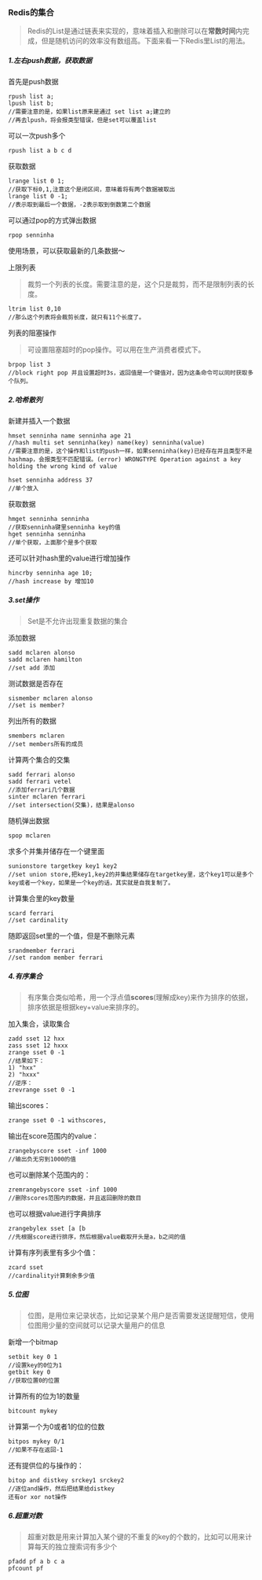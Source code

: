 ### Redis的集合

> Redis的List是通过链表来实现的，意味着插入和删除可以在**常数时间**内完成，但是随机访问的效率没有数组高。下面来看一下Redis里List的用法。

##### 1.左右push数据，获取数据

首先是push数据

```
rpush list a;
lpush list b;
//需要注意的是，如果list原来是通过 set list a;建立的
//再去lpush，将会报类型错误，但是set可以覆盖list
```

可以一次push多个

```
rpush list a b c d
```

获取数据

```
lrange list 0 1;
//获取下标0,1,注意这个是闭区间，意味着将有两个数据被取出
lrange list 0 -1;
//表示取到最后一个数据，-2表示取到倒数第二个数据
```

可以通过pop的方式弹出数据

```
rpop senninha
```

使用场景，可以获取最新的几条数据～

上限列表

> 裁剪一个列表的长度。需要注意的是，这个只是裁剪，而不是限制列表的长度。

```
ltrim list 0,10
//那么这个列表将会裁剪长度，就只有11个长度了。
```

列表的阻塞操作

> 可设置阻塞超时的pop操作。可以用在生产消费者模式下。	

```
brpop list 3
//block right pop 并且设置超时3s，返回值是一个键值对，因为这条命令可以同时获取多个队列。
```



##### 2.哈希散列

新建并插入一个数据

```
hmset senninha name senninha age 21
//hash multi set senninha(key) name(key) senninha(value)
//需要注意的是，这个操作和list的push一样，如果senninha(key)已经存在并且类型不是hashmap，会报类型不匹配错误。(error) WRONGTYPE Operation against a key holding the wrong kind of value

hset senninha address 37
//单个放入
```

获取数据

```
hmget senninha senninha
//获取senninha键里senninha key的值
hget senninha senninha
//单个获取，上面那个是多个获取
```

还可以针对hash里的value进行增加操作

```
hincrby senninha age 10;
//hash increase by 增加10
```



##### 3.set操作

> Set是不允许出现重复数据的集合

添加数据

```
sadd mclaren alonso
sadd mclaren hamilton
//set add 添加
```

测试数据是否存在

```
sismember mclaren alonso
//set is member?
```

列出所有的数据

```
smembers mclaren
//set members所有的成员
```

计算两个集合的交集

```
sadd ferrari alonso
sadd ferrari vetel
//添加ferrari几个数据
sinter mclaren ferrari
//set intersection(交集)，结果是alonso
```

随机弹出数据

```
spop mclaren
```

求多个并集并储存在一个键里面

```
sunionstore targetkey key1 key2
//set union store,把key1,key2的并集结果储存在targetkey里，这个key1可以是多个key或者一个key，如果是一个key的话，其实就是自我复制了。
```

计算集合里的key数量

```
scard ferrari
//set cardinality
```

随即返回set里的一个值，但是不删除元素

```
srandmember ferrari
//set random member ferrari
```



##### 4.有序集合

> 有序集合类似哈希，用一个浮点值**scores**(理解成key)来作为排序的依据，排序依据是根据key+value来排序的。

加入集合，读取集合

```
zadd sset 12 hxx
zass sset 12 hxxx
zrange sset 0 -1
//结果如下：
1) "hxx"
2) "hxxx"
//逆序：
zrevrange sset 0 -1
```

输出scores：

```
zrange sset 0 -1 withscores,
```

输出在score范围内的value：

```
zrangebyscore sset -inf 1000
//输出负无穷到1000的值
```

也可以删除某个范围内的：

```
zremrangebyscore sset -inf 1000
//删除scores范围内的数据，并且返回删除的数目
```

也可以根据value进行字典排序

```
zrangebylex sset [a [b
//先根据score进行排序，然后根据value截取开头是a，b之间的值
```

计算有序列表里有多少个值：

```
zcard sset
//cardinality计算剩余多少值
```



##### 5.位图

> 位图，是用位来记录状态，比如记录某个用户是否需要发送提醒短信，使用位图用少量的空间就可以记录大量用户的信息

新增一个bitmap

```
setbit key 0 1
//设置key的0位为1
getbit key 0
//获取位置0的位置
```

计算所有的位为1的数量

```
bitcount mykey
```

计算第一个为0或者1的位的位数

```
bitpos mykey 0/1
//如果不存在返回-1
```

还有提供位的与操作的：

```
bitop and distkey srckey1 srckey2
//逐位and操作，然后把结果给distkey
还有or xor not操作
```



##### 6.超重对数

> 超重对数是用来计算加入某个键的不重复的key的个数的，比如可以用来计算每天的独立搜索词有多少个

```
pfadd pf a b c a
pfcount pf
```

